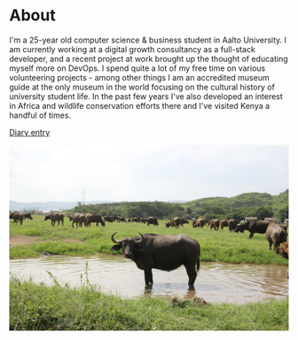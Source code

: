 # About

I'm a 25-year old computer science & business student in Aalto University. I am currently working at a digital growth consultancy as a full-stack developer, and a recent project at work brought up the thought of educating myself more on DevOps. I spend quite a lot of my free time on various volunteering projects - among other things I am an accredited museum guide at the only museum in the world focusing on the cultural history of university student life. In the past few years I've also developed an interest in Africa and wildlife conservation efforts there and I've visited Kenya a handful of times.

[Diary entry](diary-095.md)

![A buffalo in Nakuru National Park, Kenya.](nakuru.jpg "A buffalo in Nakuru National Park, Kenya.")